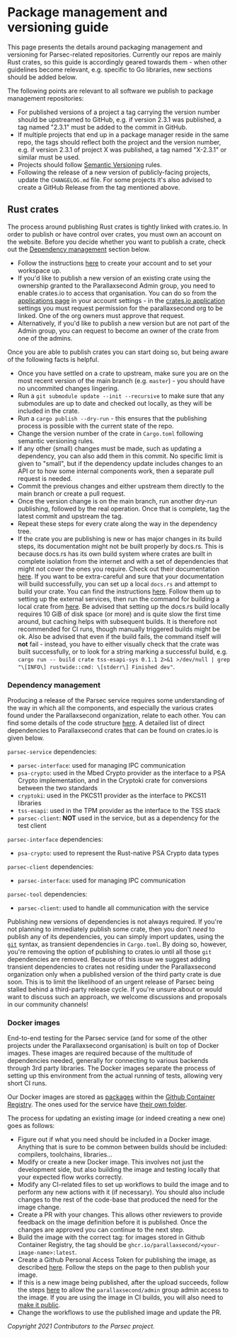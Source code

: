 # Package management and versioning guide

This page presents the details around packaging management and versioning for Parsec-related
repositories. Currently our repos are mainly Rust crates, so this guide is accordingly geared
towards them - when other guidelines become relevant, e.g. specific to Go libraries, new sections
should be added below.

The following points are relevant to all software we publish to package management repositories:

- For published versions of a project a tag carrying the version number should be upstreamed to
   GitHub, e.g. if version 2.3.1 was published, a tag named "2.3.1" must be added to the commit in
   GitHub.
- If multiple projects that end up in a package manager reside in the same repo, the tags should
   reflect both the project and the version number, e.g. if version 2.3.1 of project X was
   published, a tag named "X-2.3.1" or similar must be used.
- Projects should follow [Semantic Versioning](https://semver.org/) rules.
- Following the release of a new version of publicly-facing projects, update the `CHANGELOG.md`
   file. For some projects it's also advised to create a GitHub Release from the tag mentioned
   above.

## Rust crates

The process around publishing Rust crates is tightly linked with crates.io. In order to publish or
have control over crates, you must own an account on the website. Before you decide whether you want
to publish a crate, check out the [Dependency management](#dependency-management) section below.

- Follow the instructions [here](https://doc.rust-lang.org/cargo/reference/publishing.html) to
   create your account and to set your workspace up.
- If you'd like to publish a new version of an existing crate using the ownership granted to the
   Parallaxsecond Admin group, you need to enable crates.io to access that organisation. You can do
   so from the [applications page](https://github.com/settings/applications) in your account
   settings - in the [crates.io
   application](https://github.com/settings/connections/applications/9fe8110dfe185fe90b5c) settings
   you must request permission for the parallaxsecond org to be linked. One of the org owners must
   approve that request.
- Alternatively, if you'd like to publish a new version but are not part of the Admin group, you can
   request to become an owner of the crate from one of the admins.

Once you are able to publish crates you can start doing so, but being aware of the following facts
is helpful.

- Once you have settled on a crate to upstream, make sure you are on the most recent version of the
   main branch (e.g. `master`) - you should have no uncommited changes lingering.
- Run a `git submodule update --init --recursive` to make sure that any submodules are up to date
   and checked out locally, as they will be included in the crate.
- Run a `cargo publish --dry-run` - this ensures that the publishing process is possible with the
   current state of the repo.
- Change the version number of the crate in `Cargo.toml` following semantic versioning rules.
- If any other (small) changes must be made, such as updating a dependency, you can also add them in
   this commit. No specific limit is given to "small", but if the dependency update includes changes
   to an API or to how some internal components work, then a separate pull request is needed.
- Commit the previous changes and either upstream them directly to the main branch or create a pull
   request.
- Once the version change is on the main branch, run another dry-run publishing, followed by the
   real operation. Once that is complete, tag the latest commit and upstream the tag.
- Repeat these steps for every crate along the way in the dependency tree.
- If the crate you are publishing is new or has major changes in its build steps, its documentation
   might not be built properly by docs.rs. This is because docs.rs has its own build system where
   crates are built in complete isolation from the internet and with a set of dependencies that
   might not cover the ones you require. Check out their documentation
   [here](https://docs.rs/about/builds). If you want to be extra-careful and sure that your
   documentation will build successfully, you can set up a local `docs.rs` and attempt to build your
   crate. You can find the instructions
   [here](https://github.com/rust-lang/docs.rs#getting-started). Follow them up to setting up the
   external services, then run the command for building a local crate from
   [here](https://github.com/rust-lang/docs.rs#build-subcommand). Be advised that setting up the
   docs.rs build locally requires 10 GiB of disk space (or more) and is quite slow the first time
   around, but caching helps with subsequent builds. It is therefore not recommended for CI runs,
   though manually triggered builds might be ok. Also be advised that even if the build fails, the
   command itself will **not** fail - instead, you have to either visually check that the crate was
   built successfully, or to look for a string marking a successful build, e.g. `cargo run -- build
   crate tss-esapi-sys 0.1.1 2>&1 >/dev/null | grep "\[INFO\] rustwide::cmd: \[stderr\] Finished
   dev"`.

### Dependency management

Producing a release of the Parsec service requires some understanding of the way in which all the
components, and especially the various crates found under the Parallaxsecond organization, relate to
each other. You can find some details of the code structure
[here](../parsec_service/source_code_structure.md). A detailed list of direct dependencies to
Parallaxsecond crates that can be found on crates.io is given below.

`parsec-service` dependencies:

- `parsec-interface`: used for managing IPC communication
- `psa-crypto`: used in the Mbed Crypto provider as the interface to a PSA Crypto implementation,
   and in the Cryptoki crate for conversions between the two standards
- `cryptoki`: used in the PKCS11 provider as the interface to PKCS11 libraries
- `tss-esapi`: used in the TPM provider as the interface to the TSS stack
- `parsec-client`: **NOT** used in the service, but as a dependency for the test client

`parsec-interface` dependencies:

- `psa-crypto`: used to represent the Rust-native PSA Crypto data types

`parsec-client` dependencies:

- `parsec-interface`: used for managing IPC communication

`parsec-tool` dependencies:

- `parsec-client`: used to handle all communication with the service

Publishing new versions of dependencies is not always required. If you're not planning to
immediately publish some crate, then you don't *need* to publish any of its dependencies, you can
simply import updates, using the
[`git`](https://doc.rust-lang.org/cargo/reference/specifying-dependencies.html#specifying-dependencies-from-git-repositories)
syntax, as transient dependencies in `Cargo.toml`. By doing so, however, you're removing the option
of publishing to crates.io until all those `git` dependencies are removed. Because of this issue we
suggest adding transient dependencies to crates not residing under the Parallaxsecond organization
only when a published version of the third party crate is due soon. This is to limit the likelihood
of an urgent release of Parsec being stalled behind a third-party release cycle. If you're unsure
about or would want to discuss such an approach, we welcome discussions and proposals in our
community channels!

### Docker images

End-to-end testing for the Parsec service (and for some of the other projects under the
Parallaxsecond organisation) is built on top of Docker images. These images are required because of
the multitude of dependencies needed, generally for connecting to various backends through 3rd party
libraries. The Docker images separate the process of setting up this environment from the actual
running of tests, allowing very short CI runs.

Our Docker images are stored as [packages](https://github.com/orgs/parallaxsecond/packages) within
the [Github Container
Registry](https://docs.github.com/en/packages/guides/container-guides-for-github-packages). The ones
used for the service have [their own
folder](https://github.com/parallaxsecond/parsec/tree/main/e2e_tests/docker_image).

The process for updating an existing image (or indeed creating a new one) goes as follows:

- Figure out if what you need should be included in a Docker image. Anything that is sure to be
   common between builds should be included: compilers, toolchains, libraries...
- Modify or create a new Docker image. This involves not just the development side, but also
   building the image and testing locally that your expected flow works correctly.
- Modify any CI-related files to set up workflows to build the image and to perform any new actions
   with it (if necessary). You should also include changes to the rest of the code-base that
   produced the need for the image change.
- Create a PR with your changes. This allows other reviewers to provide feedback on the image
   definition before it is published. Once the changes are approved you can continue to the next
   step.
- Build the image with the correct tag: for images stored in Github Container Registry, the tag
   should be `ghcr.io/parallaxsecond/<your-image-name>:latest`.
- Create a Github Personal Access Token for publishing the image, as described
   [here](https://docs.github.com/en/packages/guides/pushing-and-pulling-docker-images). Follow the
   steps on the page to then publish your image.
- If this is a new image being published, after the upload succeeds, follow the steps
   [here](https://docs.github.com/en/packages/guides/configuring-access-control-and-visibility-for-container-images#configuring-access-to-container-images-for-an-organization)
   to allow the `parallaxsecond/admin` group admin access to the image. If you are using the image
   in CI builds, you will also need to [make it
   public](https://docs.github.com/en/packages/guides/configuring-access-control-and-visibility-for-container-images#configuring-visibility-of-container-images-for-an-organization).
- Change the workflows to use the published image and update the PR.

*Copyright 2021 Contributors to the Parsec project.*
